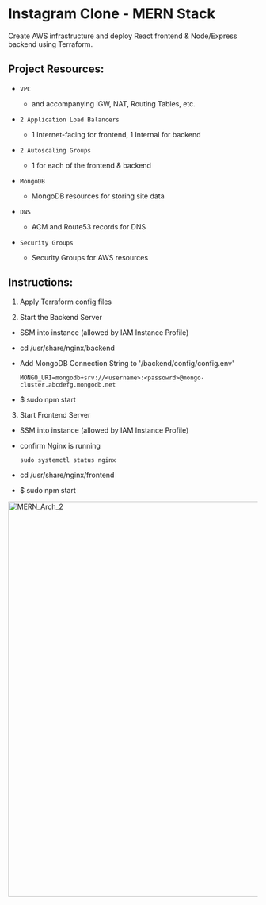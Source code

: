 # Instagram Clone - MERN Stack

Create AWS infrastructure and deploy React frontend & Node/Express backend using Terraform.

## Project Resources:
- `VPC`
  - and accompanying IGW, NAT, Routing Tables, etc.

- `2 Application Load Balancers`
  - 1 Internet-facing for frontend, 1 Internal for backend

- `2 Autoscaling Groups`
  - 1 for each of the frontend & backend

- `MongoDB`
  - MongoDB resources for storing site data

- `DNS`
  - ACM and Route53 records for DNS

- `Security Groups`
  - Security Groups for AWS resources

## Instructions:

1. Apply Terraform config files

2. Start the Backend Server
- SSM into instance (allowed by IAM Instance Profile)
- cd /usr/share/nginx/backend
- Add MongoDB Connection String to '/backend/config/config.env'
  
  `MONGO_URI=mongodb+srv://<username>:<passowrd>@mongo-cluster.abcdefg.mongodb.net`
- $ sudo npm start

3. Start Frontend Server
- SSM into instance (allowed by IAM Instance Profile)
- confirm Nginx is running
  
  `sudo systemctl status nginx`
- cd /usr/share/nginx/frontend
- $ sudo npm start

<img width="797" alt="MERN_Arch_2" src="https://github.com/mleager/Instagram-Clone/assets/106631893/b6086417-cbea-4468-8265-2e3cd22c7490">
